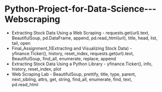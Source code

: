 # Python-Project-for-Data-Science---Webscraping

* Extracting Stock Data Using a Web Scraping - requests.get(url).text, BeautifulSoup, pd.DataFrame, append, pd.read_html(url), title, head, list, tail, open
* Final_Assignment_1(Extracting and Visualizing Stock Data) - yfinance.Ticker(), history, reset_index, requests.get(url).text, BeautifulSoup, find_all, enumerate, replace, append
* Extracting Stock Data Using a Python Library - yfinance.Ticker(), info, history, reset_index, plot
* Web Scraping Lab - BeautifulSoup, prettify, title, type, parent, next_sibling, attrs, get, string, find_all, enumerate, find, text, pd.read_html
